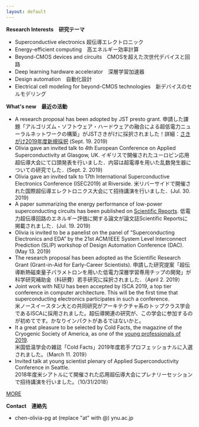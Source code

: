 ```yaml
---
layout: default
---
```


**Research Interests　研究テーマ**　
* Superconductive electronics 超伝導エレクトロニック
* Energy-efficient computing　高エネルギー効率計算
* Beyond-CMOS devices and circuits　CMOSを超えた次世代デバイスと回路
* Deep learning hardware accelerator　深層学習加速器
* Design automation　自動化設計
* Electrical cell modeling for beyond-CMOS technologies　新デバイスのセルモデリング

**What's new　最近の活動**
* A research proposal has been adopted by JST presto grant. 申請した課題「アルゴリズム・ソフトウェア・ハードウェアの融合による超低電力ニューラルネットワークの構築」がJSTさきがけに採択されました！詳細：[さきがけ2019年度新規採択](https://www.jst.go.jp/kisoken/presto/application/2019/190919/190919presto.pdf?fbclid=IwAR10L3j8JDj6lXITmNgMJMPVJ3Huh0SYYd3pAwc-gVl8LkHXIwWbUEGdbj8) (Sept. 19. 2019)
* Olivia gave an invited talk to 4th European Conference on Applied Superconductivity at Glasgow, UK. イギリスで開催されたユーロピン応用超伝導大会にて口頭発表を行いました．内容は超電導を用いた乱数発生器についての研究でした．(Sept. 2. 2019)
* Olivia gave an invited talk to 17th International Superconductive Electronics Conference (ISEC2019) at Riverside. 米リバーサイドで開催された国際超伝導エレクトロニクス大会にて招待講演を行いました．(Jul. 30. 2019)
* A paper summarizing the energy performance of low-power superconducting circuits has been published on [Scientific Reports](https://www.nature.com/articles/s41598-019-46595-w). 低電力超伝導回路のエネルギー評価に関する論文が論文誌Scientific Reportsに掲載されました．(Jul. 19. 2019)
* Olivia is invited to be a panelist on the panel of “Superconducting Electronics and EDA” by the 21st ACM/IEEE System Level Interconnect Prediction (SLIP) workshop of Design Automation Conference (DAC). (May 13. 2019)
* The research proposal has been adopted as the Scientific Research Grant (Grant-in-Aid for Early-Career Scientists). 申請した研究提案「超伝導断熱磁束量子パラメトロンを用いた低電力深層学習専用チップの開発」が科学研究補助金（科研費）若手研究に採択されました．（April 2. 2019）
* Joint work with NEU has been accepted by ISCA 2019, a top tier conference in computer architecture. This will be the first time that superconducting electronics participates in such a conference. <br>米ノースイースタン大との共同研究がアーキテクチャ系のトップクラス学会であるISCAに採用されました。超伝導関連の研究が、この学会に参加するのが初めてです。かなりインパクトがあるではないかと。
* It a great pleasure to be selected by Cold Facts, the magazine of the Cryogenic Society of America, as one of the [young professionals of 2019](https://cryogenicsociety.org/36872/news/young_professionals_2019_the_next_generation_in_cryogenics_part_1/?fbclid=IwAR1n2CxjXWKhOlH5PH_eI16I2nStuvkOHPuwL4VjAeS5-u-ndOWpgvQ1NqA). <br>米国低温学会の雑誌「Cold Facts」2019年度若手プロフェッショナルに入選されました。（March 11. 2019）
* Invited talk at young scientist plenary of Applied Superconductivity Conference in Seattle. <br>2018年度米シアトルにて開催された応用超伝導大会にプレナリーセッションで招待講演を行いました。（10/31/2018）

[MORE](https://oc-sudo.github.io/blog.html)

**Contact　連絡先**
* chen-olivia-pg at (replace "at" with @) ynu.ac.jp
